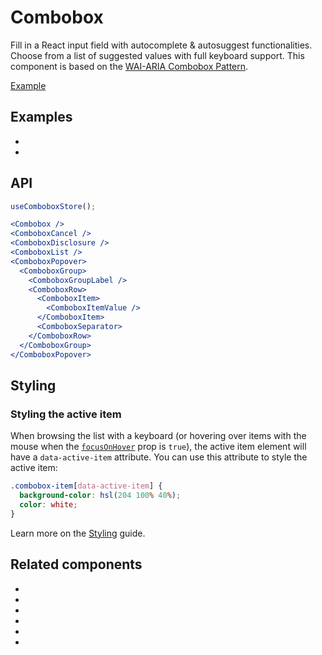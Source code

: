# Combobox

<div data-description>

Fill in a React input field with autocomplete &amp; autosuggest functionalities. Choose from a list of suggested values with full keyboard support. This component is based on the [WAI-ARIA Combobox Pattern](https://www.w3.org/WAI/ARIA/apg/patterns/combobox/).

</div>

<a href="../examples/combobox/index.tsx" data-playground>Example</a>

## Examples

<div data-cards="examples">

- [](/examples/combobox-animated)
- [](/examples/combobox-cancel)

</div>

## API

```jsx
useComboboxStore();

<Combobox />
<ComboboxCancel />
<ComboboxDisclosure />
<ComboboxList />
<ComboboxPopover>
  <ComboboxGroup>
    <ComboboxGroupLabel />
    <ComboboxRow>
      <ComboboxItem>
        <ComboboxItemValue />
      </ComboboxItem>
      <ComboboxSeparator>
    </ComboboxRow>
  </ComboboxGroup>
</ComboboxPopover>
```

## Styling

### Styling the active item

When browsing the list with a keyboard (or hovering over items with the mouse when the [`focusOnHover`](/apis/combobox-item#focusonhover) prop is `true`), the active item element will have a `data-active-item` attribute. You can use this attribute to style the active item:

```css
.combobox-item[data-active-item] {
  background-color: hsl(204 100% 40%);
  color: white;
}
```

Learn more on the [Styling](/guide/styling) guide.

## Related components

<div data-cards="components">

- [](/components/button)
- [](/components/dialog)
- [](/components/form)
- [](/components/menu)
- [](/components/select)
- [](/components/composite)

</div>
